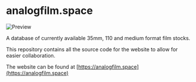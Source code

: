 # analogfilm.space

![Preview](preview.avif)

A database of currently available 35mm, 110 and medium format film stocks.

This repository contains all the source code for the website to allow for easier collaboration.

The website can be found at [https://analogfilm.space](https://analogfilm.space)
